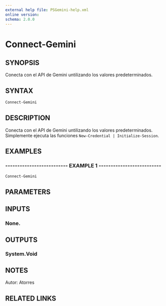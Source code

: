 ```yaml
---
external help file: PSGemini-help.xml
online version: 
schema: 2.0.0
---
```


# Connect-Gemini

## SYNOPSIS
Conecta con el API de Gemini untilizando los valores predeterminados.

## SYNTAX

```powershell
Connect-Gemini
```

## DESCRIPTION
Conecta con el API de Gemini untilizando los valores predeterminados.
Simplemente ejecuta las funciones `New-Credential | Initialize-Session`.

## EXAMPLES

### -------------------------- EXAMPLE 1 --------------------------
```powershell
Connect-Gemini
```

## PARAMETERS

## INPUTS

### None.

## OUTPUTS

### System.Void

## NOTES
Autor: Atorres

## RELATED LINKS

